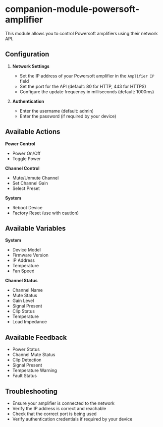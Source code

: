 # companion-module-powersoft-amplifier

This module allows you to control Powersoft amplifiers using their network API.

## Configuration

1. **Network Settings**
   - Set the IP address of your Powersoft amplifier in the `Amplifier IP` field
   - Set the port for the API (default: 80 for HTTP, 443 for HTTPS)
   - Configure the update frequency in milliseconds (default: 1000ms)

2. **Authentication**
   - Enter the username (default: admin)
   - Enter the password (if required by your device)

## Available Actions

**Power Control**

- Power On/Off
- Toggle Power

**Channel Control**

- Mute/Unmute Channel
- Set Channel Gain
- Select Preset

**System**

- Reboot Device
- Factory Reset (use with caution)

## Available Variables

**System**

- Device Model
- Firmware Version
- IP Address
- Temperature
- Fan Speed

**Channel Status**

- Channel Name
- Mute Status
- Gain Level
- Signal Present
- Clip Status
- Temperature
- Load Impedance

## Available Feedback

- Power Status
- Channel Mute Status
- Clip Detection
- Signal Present
- Temperature Warning
- Fault Status

## Troubleshooting

- Ensure your amplifier is connected to the network
- Verify the IP address is correct and reachable
- Check that the correct port is being used
- Verify authentication credentials if required by your device

